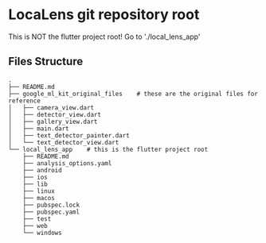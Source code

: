 # LocaLens git repository root

This is NOT the flutter project root! Go to './local_lens_app'

## Files Structure
```
.
├── README.md
├── google_ml_kit_original_files    # these are the original files for reference
│   ├── camera_view.dart
│   ├── detector_view.dart
│   ├── gallery_view.dart
│   ├── main.dart
│   ├── text_detector_painter.dart
│   └── text_detector_view.dart
└── local_lens_app    # this is the flutter project root
    ├── README.md
    ├── analysis_options.yaml
    ├── android
    ├── ios
    ├── lib
    ├── linux
    ├── macos
    ├── pubspec.lock
    ├── pubspec.yaml
    ├── test
    ├── web
    └── windows
```
